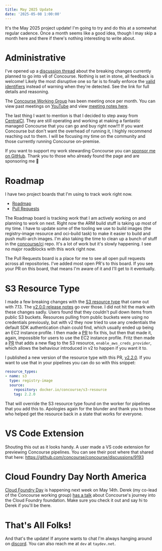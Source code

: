 ```yaml
---
title: May 2025 Update
date: '2025-05-08 1:00:00'
---
```


It's the May 2025 project update! I'm going to try and do this at a somewhat regular cadence. Once a month seems like a good idea, though I may skip a month here and there if there's nothing interesting to write about.

<!--more-->

# Administrative

I've opened up a [discussion thread](https://github.com/concourse/concourse/discussions/9184) about the breaking changes currently planned to go into v8 of Concourse. Nothing is set in stone, all feedback is welcome! Likely the most disruptive one so far is to finally enforce the [valid identifiers](https://github.com/concourse/concourse/discussions/9184#discussioncomment-13077550) instead of warning when they're detected. See the link for full details and reasoning.

The [Concourse Working Group](https://github.com/cloudfoundry/community/blob/main/toc/working-groups/concourse.md) has been meeting once per month. You can view past meetings on [YouTube](https://www.youtube.com/watch?v=X_XoNsUtX-Y&list=PLhuMOCWn4P9ji8ZCY2a-FvMeT7S74-Hhm) and view [meeting notes here](https://docs.google.com/document/d/1KSp7npDEARGbsp5SmB2DHp4VJCEJ0GAqYwv9ixHH2DI/).

The last thing I want to mention is that I decided to step away from [CentralCI](https://centralci.com/). They are still operating and working at making a fantastic managed Concourse that you can go and buy right now!!! If you want Concourse but don't want the overhead of running it, I highly recommend reaching out to them. I will be focusing my time on the community and those currently running Concourse on-premise.

If you want to support my work stewarding Concourse you can [sponsor me on GitHub](https://github.com/sponsors/taylorsilva). Thank you to those who already found the page and are sponsoring me 💙

# Roadmap

I have two project boards that I'm using to track work right now.

- [Roadmap](https://github.com/orgs/concourse/projects/53)
- [Pull Requests](https://github.com/orgs/concourse/projects/54)

The Roadmap board is tracking work that I am actively working on and planning to work on next. Right now the ARM build stuff is taking up most of my time. I have to update some of the tooling we use to build images (the registry-image resource and oci-build task) to make it easier to build and push multi-arch images. I'm also taking the time to clean up a bunch of stuff in the [concourse/ci](https://github.com/concourse/ci) repo. It's a lot of work but it's slowly happening. I see no major roadblocks with this work right now.

The Pull Requests board is a place for me to see all open pull requests across all repositories. I've added most open PR's to this board. If you see your PR on this board, that means I'm aware of it and I'll get to it eventually.

# S3 Resource Type

I made a few breaking changes with the [S3 resource type](https://github.com/concourse/s3-resource) that came out with 7.13. The [v2.0.0 release notes](https://github.com/concourse/s3-resource/releases/tag/v2.0.0) go over those. I did not hit the mark with these changes sadly. Users found that they couldn't pull down items from public S3 buckets. Resources pulling from public buckets were using no credentials previously, but with v2 they now tried to use any credentials the default SDK authentication chain could find, which usually ended up being an EC2 instance profile. I then made a [PR](https://github.com/concourse/s3-resource/pull/187) to fix this, but then that made it, again, impossible for users to use the EC2 instance profile. Fritz then made a [PR](https://github.com/concourse/s3-resource/pull/189) that adds a new flag to the S3 resource, `enable_aws_creds_provider`, which allows the behaviour introduced in v2 to happen if you want it to. 

I published a new version of the resource type with this PR, [v2.2.0](https://github.com/concourse/s3-resource/releases/tag/v2.2.0). If you want to use that in your pipelines you can do so with this snippet:

```yaml
resource_types:
- name: s3
  type: registry-image
  source:
    repository: docker.io/concourse/s3-resource
    tag: 2.2.0
```

That will override the S3 resource type found on the worker for pipelines that you add this to. Apologies again for the blunder and thank you to those who helped get the resource back in a state that works for everyone.

# VS Code Extension

Shouting this out as it looks handy. A user made a VS code extension for previewing Concourse pipelines. You can see their post where that shared that here: https://github.com/concourse/concourse/discussions/9193

# Cloud Foundry Day North America

[Cloud Foundry Day](https://events.linuxfoundation.org/cloud-foundry-day-north-america/) is happening next week on May 14th. Derek (my co-lead of the Concourse working group) [has a talk](https://sched.co/1xAEo) about Concourse's journey into the Cloud Foundry foundation. Make sure you check it out and say hi to Derek if you'll be there.

# That's All Folks!

And that's the update! If anyone wants to chat I'm always hanging around on [discord](https://discord.gg/MeRxXKW). You can also reach me at `dev` at `taydev.net`.
